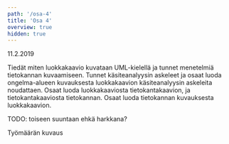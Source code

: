 ```yaml
---
path: '/osa-4'
title: 'Osa 4'
overview: true
hidden: true
---
```


<deadline>11.2.2019</deadline>


Tiedät miten luokkakaavio kuvataan UML-kielellä ja tunnet menetelmiä tietokannan kuvaamiseen. Tunnet käsiteanalyysin askeleet ja osaat luoda ongelma-alueen kuvauksesta luokkakaavion käsiteanalyysin askeleita noudattaen. Osaat luoda luokkakaaviosta tietokantakaavion, ja tietokantakaaviosta tietokannan. Osaat luoda tietokannan kuvauksesta luokkakaavion.

TODO: toiseen suuntaan ehkä harkkana?


<please-login></please-login>

<pages-in-this-section></pages-in-this-section>


Työmäärän kuvaus


<exercises-in-this-section></exercises-in-this-section>
